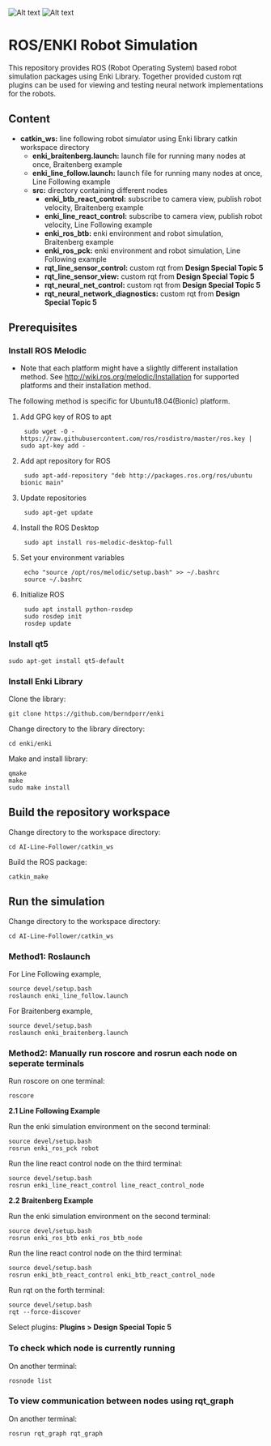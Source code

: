 ![Alt text](https://github.com/Lilypads/AI-Line-Follower/blob/master/line%20follower.png)
![Alt text](https://github.com/Lilypads/AI-Line-Follower/blob/master/braitenberg.png)

# ROS/ENKI Robot Simulation

This repository provides ROS (Robot Operating System) based robot simulation packages using Enki Library. Together provided custom rqt plugins can be used for viewing and testing neural network implementations for the robots.

## Content
* __catkin_ws:__ line following robot simulator using Enki library catkin workspace directory
  * __enki_braitenberg.launch:__ launch file for running many nodes at once, Braitenberg example
  * __enki_line_follow.launch:__ launch file for running many nodes at once, Line Following example
  * __src:__ directory containing different nodes
     * __enki_btb_react_control:__ subscribe to camera view, publish robot velocity, Braitenberg example
     * __enki_line_react_control:__ subscribe to camera view, publish robot velocity, Line Following example
     * __enki_ros_btb:__ enki environment and robot simulation, Braitenberg example
     * __enki_ros_pck:__ enki environment and robot simulation, Line Following example
     * __rqt_line_sensor_control:__ custom rqt from __Design Special Topic 5__
     * __rqt_line_sensor_view:__ custom rqt from __Design Special Topic 5__
     * __rqt_neural_net_control:__ custom rqt from __Design Special Topic 5__
     * __rqt_neural_network_diagnostics:__ custom rqt from __Design Special Topic 5__

## Prerequisites

### Install ROS Melodic

 * Note that each platform might have a slightly different installation method.
 See http://wiki.ros.org/melodic/Installation for supported platforms and their installation method.

The following method is specific for Ubuntu18.04(Bionic) platform.

1. Add GPG key of ROS to apt

        sudo wget -O - https://raw.githubusercontent.com/ros/rosdistro/master/ros.key | sudo apt-key add -

2. Add apt repository for ROS

        sudo apt-add-repository "deb http://packages.ros.org/ros/ubuntu bionic main"

3. Update repositories

        sudo apt-get update

4. Install the ROS Desktop

        sudo apt install ros-melodic-desktop-full

5. Set your environment variables

        echo "source /opt/ros/melodic/setup.bash" >> ~/.bashrc
        source ~/.bashrc

6. Initialize ROS

        sudo apt install python-rosdep
        sudo rosdep init
        rosdep update
        
### Install qt5
```
sudo apt-get install qt5-default
```

### Install Enki Library

Clone the library:
```
git clone https://github.com/berndporr/enki
```
Change directory to the library directory:
```
cd enki/enki
```
Make and install library:
```
qmake
make
sudo make install
```

## Build the repository workspace

Change directory to the workspace directory:
```
cd AI-Line-Follower/catkin_ws
```
Build the ROS package:
```
catkin_make
```

## Run the simulation

Change directory to the workspace directory:
```
cd AI-Line-Follower/catkin_ws
```

### Method1: Roslaunch

For Line Following example,
```
source devel/setup.bash
roslaunch enki_line_follow.launch
```
For Braitenberg example,
```
source devel/setup.bash
roslaunch enki_braitenberg.launch
```

### Method2: Manually run roscore and rosrun each node on seperate terminals

Run roscore on one terminal:
```
roscore
```

__2.1 Line Following Example__

Run the enki simulation environment on the second terminal:
```
source devel/setup.bash
rosrun enki_ros_pck robot
```

Run the line react control node on the third terminal:
```
source devel/setup.bash
rosrun enki_line_react_control line_react_control_node
```

__2.2 Braitenberg Example__

Run the enki simulation environment on the second terminal:
```
source devel/setup.bash
rosrun enki_ros_btb enki_ros_btb_node
```

Run the line react control node on the third terminal:
```
source devel/setup.bash
rosrun enki_btb_react_control enki_btb_react_control_node
```


Run rqt on the forth terminal:
```
source devel/setup.bash
rqt --force-discover
```

Select plugins:
__Plugins > Design Special Topic 5__

### To check which node is currently running

On another terminal:
```
rosnode list
```
### To view communication between nodes using rqt_graph

On another terminal:
```
rosrun rqt_graph rqt_graph
```
